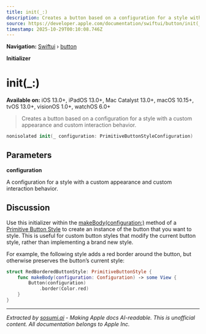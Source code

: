 ```yaml
---
title: init(_:)
description: Creates a button based on a configuration for a style with a custom appearance and custom interaction behavior.
source: https://developer.apple.com/documentation/swiftui/button/init(_:)
timestamp: 2025-10-29T00:10:08.746Z
---
```


**Navigation:** [Swiftui](/documentation/swiftui) › [button](/documentation/swiftui/button)

**Initializer**

# init(_:)

**Available on:** iOS 13.0+, iPadOS 13.0+, Mac Catalyst 13.0+, macOS 10.15+, tvOS 13.0+, visionOS 1.0+, watchOS 6.0+

> Creates a button based on a configuration for a style with a custom appearance and custom interaction behavior.

```swift
nonisolated init(_ configuration: PrimitiveButtonStyleConfiguration)
```

## Parameters

**configuration**

A configuration for a style with a custom appearance and custom interaction behavior.



## Discussion

Use this initializer within the [makeBody(configuration:)](/documentation/swiftui/primitivebuttonstyle/makebody(configuration:)) method of a [Primitive Button Style](/documentation/swiftui/primitivebuttonstyle) to create an instance of the button that you want to style. This is useful for custom button styles that modify the current button style, rather than implementing a brand new style.

For example, the following style adds a red border around the button, but otherwise preserves the button’s current style:

```swift
struct RedBorderedButtonStyle: PrimitiveButtonStyle {
    func makeBody(configuration: Configuration) -> some View {
        Button(configuration)
            .border(Color.red)
    }
}
```

---

*Extracted by [sosumi.ai](https://sosumi.ai) - Making Apple docs AI-readable.*
*This is unofficial content. All documentation belongs to Apple Inc.*
